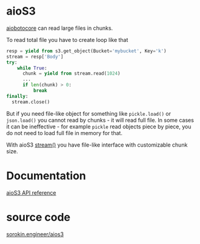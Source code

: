 # aioS3

[aiobotocore](https://aiobotocore.readthedocs.io/en/latest/) can read large files in chunks.

To read total file you have to create loop like that

```python
resp = yield from s3.get_object(Bucket='mybucket', Key='k')
stream = resp['Body']
try:
    while True:
      chunk = yield from stream.read(1024)
      ...
      if len(chunk) > 0:
          break
finally:
  stream.close()
```

But if you need file-like object for something like `pickle.load()` or `json.load()` you cannot read by chunks -
it will read full file.
In some cases it can be ineffective - for example `pickle` read objects piece by piece, you do not need to
load full file in memory for that.

With aioS3 [stream()](docstrings/file/#function-stream) you have file-like interface with customizable chunk size.

# Documentation

[aioS3 API reference](docstrings/)

# source code

[sorokin.engineer/aios3](https://github.com/andgineer/aios3)
